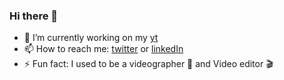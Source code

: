 ### Hi there 👋

- 🔭 I’m currently working on my [yt](https://www.youtube.com/channel/UCAY2KdXD5H_D7eBdWq9AJog)
- 📫 How to reach me: [twitter](https://twitter.com/moosashah) or [linkedIn](https://www.linkedin.com/in/moosashah/)
- ⚡ Fun fact: I used to be a videographer 🎥 and Video editor 🎬
